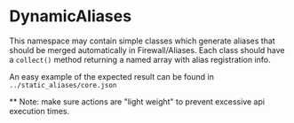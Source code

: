 DynamicAliases
========================

This namespace may contain simple classes which generate aliases that should be merged automatically in Firewall/Aliases.
Each class should have a `collect()` method returning a named array with alias registration info.

An easy example of the expected result can be found in `../static_aliases/core.json`

** Note: make sure actions are "light weight" to prevent excessive api execution times.


